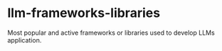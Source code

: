 # llm-frameworks-libraries
Most popular and active frameworks or libraries used to develop LLMs application.
